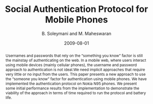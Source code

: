 ---
author: "B. Soleymani and M. Maheswaran"
title: "Social Authentication Protocol for Mobile Phones"
journal: "International Symposium on Social Intelligence and Networking (SIN-09)"
location: "Vancouver, Canada"
date: 2009-08-01
abstract: "Usernames and passwords that rely on the “something you know” factor is still the mainstay of authenticating on the web. In a mobile web, where users interact using mobile devices (mainly cellular phones), the username and password approach to authentication is not ideal.We need implicit approaches that require very little or no input from the users. This paper presents a new approach to use the “someone you know” factor for authentication using mobile phones. We have implemented the authentication protocol on Nokia N95 phones. We present some initial performance results from the implementation to demonstrate the viability of the approach in terms of time required to run the protocol and battery life."
---